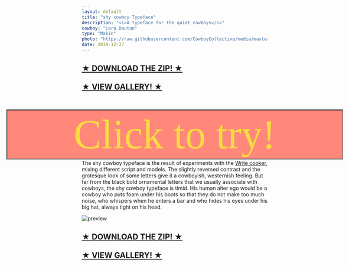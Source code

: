 ```yaml
---
layout: default
title: "shy cowboy Typeface"
description: "<i>A typeface for the quiet cowboys</i>"
cowboy: "Lara Dautun"
type: "Makin"
photo: "https://raw.githubusercontent.com/CowboyCollective/media/master/shycowboy.jpeg"
date: 2019-12-27
---
```

<style type='text/css'>

#tester {
  color: #f8dc40;
  background-color: #ff887a;
  font-family: 'shycowboy';
  font-weight: normal;
  font-style: normal;
  font-size: 8em;
  position: absolute;
  left: 2.5vw;
  width: 95vw;
  text-align: center;
}
</style>


<h2><b><a href="https://github.com/CowboyCollective/shy-cowboy/archive/master.zip">&#9733; DOWNLOAD THE ZIP! &#9733;</a><br><br><a href="https://cowboycollective.cc/gallery/ShyCowboy">&#9733; VIEW GALLERY! &#9733;</a></b></h2><br>

<input type="text" name="fname" id="tester" value="Click to try!" style=""><br><br><br><br><br><br><br><br>
The shy cowboy typeface is the result of experiments with the [Write cooker](https://cowboycollective.cc/2019/12/06/CowboyCalligraphy.html), mixing different script and models. The slightly reversed contrast and the grotesque look of some letters give it a cowboyish, westernish feeling. But far from the black bold ornamental letters that we usually associate with cowboys, the shy cowboy typeface is timid. His human alter ego would be a cowboy who puts foam under his boots so that they do not make too much noise, who whispers when he enters a bar and who hides his eyes under his big hat, always tight on his head.

![preview](https://raw.githubusercontent.com/CowboyCollective/shy-cowboy/master/Lara.jpeg)<br>


<h2><b><a href="https://github.com/CowboyCollective/shy-cowboy/archive/master.zip">&#9733; DOWNLOAD THE ZIP! &#9733;</a><br><br><a href="https://cowboycollective.cc/gallery/ShyCowboy">&#9733; VIEW GALLERY! &#9733;</a></b></h2>
